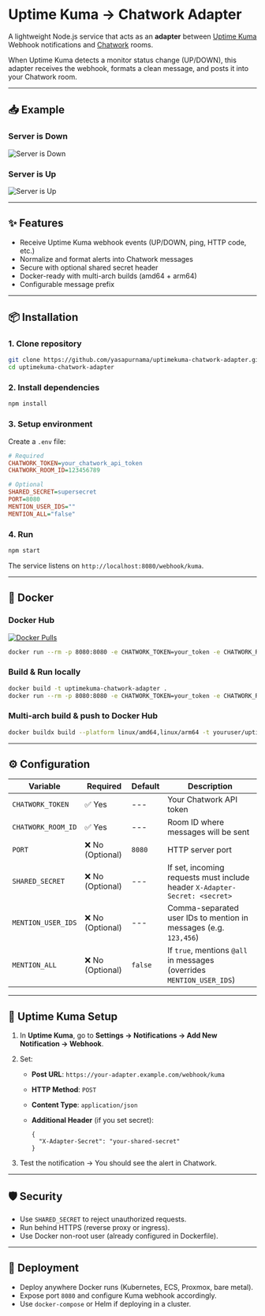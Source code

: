 # Uptime Kuma → Chatwork Adapter

A lightweight Node.js service that acts as an **adapter** between
[Uptime Kuma](https://github.com/louislam/uptime-kuma) Webhook
notifications and [Chatwork](https://go.chatwork.com/) rooms.

When Uptime Kuma detects a monitor status change (UP/DOWN), this adapter
receives the webhook, formats a clean message, and posts it into your
Chatwork room.

------------------------------------------------------------------------

## 📥 Example

### Server is Down

![Server is Down](https://github.com/user-attachments/assets/b7688974-90c5-4509-a813-92be55a1c5e8)

### Server is Up

![Server is Up](https://github.com/user-attachments/assets/d8cdfd28-88a0-4b6f-b85f-e9028b06cdab)

------------------------------------------------------------------------

## ✨ Features

-   Receive Uptime Kuma webhook events (UP/DOWN, ping, HTTP code, etc.)
-   Normalize and format alerts into Chatwork messages
-   Secure with optional shared secret header
-   Docker-ready with multi-arch builds (amd64 + arm64)
-   Configurable message prefix

------------------------------------------------------------------------

## 📦 Installation

### 1. Clone repository

``` bash
git clone https://github.com/yasapurnama/uptimekuma-chatwork-adapter.git
cd uptimekuma-chatwork-adapter
```

### 2. Install dependencies

``` bash
npm install
```

### 3. Setup environment

Create a `.env` file:

``` ini
# Required
CHATWORK_TOKEN=your_chatwork_api_token
CHATWORK_ROOM_ID=123456789

# Optional
SHARED_SECRET=supersecret
PORT=8080
MENTION_USER_IDS=""
MENTION_ALL="false"
```

### 4. Run

``` bash
npm start
```

The service listens on `http://localhost:8080/webhook/kuma`.

------------------------------------------------------------------------

## 🐳 Docker

### Docker Hub

[![Docker Pulls](https://img.shields.io/docker/pulls/yasapurnama/uptimekuma-chatwork-adapter?style=flat-square)](https://hub.docker.com/r/yasapurnama/uptimekuma-chatwork-adapter)

```bash
docker run --rm -p 8080:8080 -e CHATWORK_TOKEN=your_token -e CHATWORK_ROOM_ID=123456789 yasapurnama/uptimekuma-chatwork-adapter:latest
```

### Build & Run locally

``` bash
docker build -t uptimekuma-chatwork-adapter .
docker run --rm -p 8080:8080 -e CHATWORK_TOKEN=your_token -e CHATWORK_ROOM_ID=123456789 uptimekuma-chatwork-adapter
```

### Multi-arch build & push to Docker Hub

``` bash
docker buildx build --platform linux/amd64,linux/arm64 -t youruser/uptimekuma-chatwork-adapter:1.0.0 -t youruser/uptimekuma-chatwork-adapter:latest --push .
```

------------------------------------------------------------------------

## ⚙️ Configuration

| Variable         | Required | Default | Description                                                                 |
|------------------|----------|---------|-----------------------------------------------------------------------------|
| `CHATWORK_TOKEN` | ✅ Yes   | ---     | Your Chatwork API token                                                     |
| `CHATWORK_ROOM_ID` | ✅ Yes | ---     | Room ID where messages will be sent                                         |
| `PORT`           | ❌ No (Optional)   | `8080`  | HTTP server port                                                            |
| `SHARED_SECRET`  | ❌ No (Optional)   | ---     | If set, incoming requests must include header `X-Adapter-Secret: <secret>`  |
| `MENTION_USER_IDS` | ❌ No (Optional) | ---     | Comma-separated user IDs to mention in messages (e.g. `123,456`)            |
| `MENTION_ALL`  | ❌ No (Optional)     | `false` | If `true`, mentions `@all` in messages (overrides `MENTION_USER_IDS`)       |

------------------------------------------------------------------------

## 🔔 Uptime Kuma Setup

1.  In **Uptime Kuma**, go to **Settings → Notifications → Add New
    Notification → Webhook**.
2.  Set:
    -   **Post URL**: `https://your-adapter.example.com/webhook/kuma`

    -   **HTTP Method**: `POST`

    -   **Content Type**: `application/json`

    -   **Additional Header** (if you set secret):

        ```
        {
          "X-Adapter-Secret": "your-shared-secret"
        }
        ```

3.  Test the notification → You should see the alert in Chatwork.

------------------------------------------------------------------------

## 🛡️ Security

-   Use `SHARED_SECRET` to reject unauthorized requests.
-   Run behind HTTPS (reverse proxy or ingress).
-   Use Docker non-root user (already configured in Dockerfile).

------------------------------------------------------------------------

## 🚀 Deployment

-   Deploy anywhere Docker runs (Kubernetes, ECS, Proxmox, bare metal).
-   Expose port `8080` and configure Kuma webhook accordingly.
-   Use `docker-compose` or Helm if deploying in a cluster.
